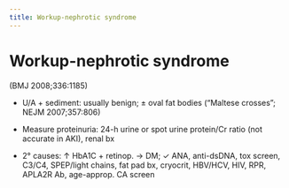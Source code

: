 ```yaml
---
title: Workup-nephrotic syndrome
---
```

# Workup-nephrotic syndrome

(BMJ 2008;336:1185)

* U/A + sediment: usually benign; ± oval fat bodies (“Maltese crosses”; NEJM 2007;357:806)

* Measure proteinuria: 24-h urine or spot urine protein/Cr ratio (not accurate in AKI), renal bx

* 2° causes: ↑ HbA1C + retinop. → DM; ✓ ANA, anti-dsDNA, tox screen, C3/C4, SPEP/light chains, fat pad bx, cryocrit, HBV/HCV, HIV, RPR, APLA2R Ab, age-approp. CA screen
